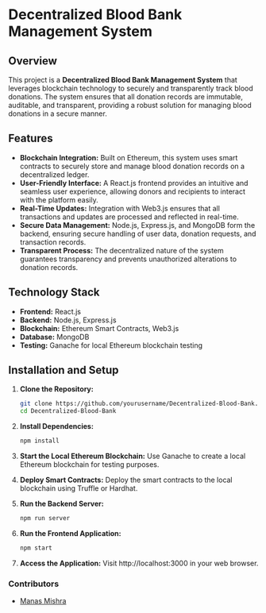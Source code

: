 # Decentralized Blood Bank Management System

## Overview

This project is a **Decentralized Blood Bank Management System** that leverages blockchain technology to securely and transparently track blood donations. The system ensures that all donation records are immutable, auditable, and transparent, providing a robust solution for managing blood donations in a secure manner.

## Features

- **Blockchain Integration:** Built on Ethereum, this system uses smart contracts to securely store and manage blood donation records on a decentralized ledger.
- **User-Friendly Interface:** A React.js frontend provides an intuitive and seamless user experience, allowing donors and recipients to interact with the platform easily.
- **Real-Time Updates:** Integration with Web3.js ensures that all transactions and updates are processed and reflected in real-time.
- **Secure Data Management:** Node.js, Express.js, and MongoDB form the backend, ensuring secure handling of user data, donation requests, and transaction records.
- **Transparent Process:** The decentralized nature of the system guarantees transparency and prevents unauthorized alterations to donation records.

## Technology Stack

- **Frontend:** React.js
- **Backend:** Node.js, Express.js
- **Blockchain:** Ethereum Smart Contracts, Web3.js
- **Database:** MongoDB
- **Testing:** Ganache for local Ethereum blockchain testing

## Installation and Setup

1. **Clone the Repository:**
   ```bash
   git clone https://github.com/yourusername/Decentralized-Blood-Bank.git
   cd Decentralized-Blood-Bank

2. **Install Dependencies:**
   ```bash
   npm install
3. **Start the Local Ethereum Blockchain:**
   Use Ganache to create a local Ethereum blockchain for testing purposes.

4. **Deploy Smart Contracts:**
   Deploy the smart contracts to the local blockchain using Truffle or Hardhat.

5. **Run the Backend Server:**
   ```bash
   npm run server
6. **Run the Frontend Application:**
   ```bash
   npm start
7. **Access the Application:**
   Visit http://localhost:3000 in your web browser.


### Contributors

- [Manas Mishra](https://github.com/1729manas)

